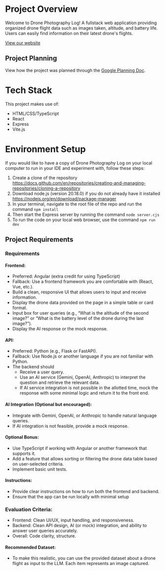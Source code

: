 # Project Overview

Welcome to Drone Photography Log! A fullstack web application providing organized drone flight data such as images taken, altitude, and battery life. Users can easily find information on their latest drone's flights. 

[View our website]()

## Project Planning

View how the project was planned through the [Google Planning Doc](https://docs.google.com/document/d/1z8WfwRlrczTnvaDykFaJUrmUjvzvVBWktauOba8u2zc/edit?usp=sharing).

# Tech Stack

This project makes use of:

- HTML/CSS/TypeScript
- React
- Express
- Vite.js

# Environment Setup

If you would like to have a copy of Drone Photography Log on your local computer to run in your IDE and experiment with, follow these steps:

1. Create a clone of the repository https://docs.github.com/en/repositories/creating-and-managing-repositories/cloning-a-repository
2. Download node.js (version 20.18.0) if you do not already have it installed https://nodejs.org/en/download/package-manager
3. In your terminal, navigate to the root file of the repo and run the command `npm install`
4. Then start the Express server by running the command `node server.cjs`
5. To run the code on your local web browser, use the command `npm run dev`

## Project Requirements

### Requirements

#### Frontend:							
-  Preferred: Angular (extra credit for using TypeScript)					
-  Fallback: Use a frontend framework you are comfortable with (React, Vue, etc.).	
-  Build a clean, responsive UI that allows users to input and receive information.
-  Display the drone data provided on the page in a simple table or card format.
-  Input box for user queries (e.g., “What is the altitude of the second image?” or “What is the battery level of the drone during the last image?”).
-  Display the AI response or the mock response. 	

#### API:
-  Preferred: Python (e.g., Flask or FastAPI).
-  Fallback: Use Node.js or another language if you are not familiar with Python.
-  The backend should
    - Receive a user query.		
    - Use an AI service (Gemini, OpenAI, Anthropic) to interpret the question and retrieve the relevant data.	
    - If AI service integration is not possible in the allotted time, mock the response with some minimal logic and return it to the front end.

#### AI Integration (Optional but encouraged):
- Integrate with Gemini, OpenAI, or Anthropic to handle natural language queries.
- If AI integration is not feasible, provide a mock response.	

#### Optional Bonus:
- Use TypeScript if working with Angular or another framework that supports it.
- Add a feature that allows sorting or filtering the drone data table based on user-selected criteria.
- Implement basic unit tests.

#### Instructions:
- Provide clear instructions on how to run both the frontend and backend.
- Ensure that the app can be run locally with minimal setup

### Evaluation Criteria:					 						
- Frontend: Clean UI/UX, input handling, and responsiveness.		
- Backend: Clean API design, AI (or mock) integration, and ability to answer user queries accurately.
- Overall: Code clarity, structure.

#### Recommended Dataset:
- To make this realistic, you can use the provided dataset about a drone flight as input to the LLM. Each item represents an image captured.

